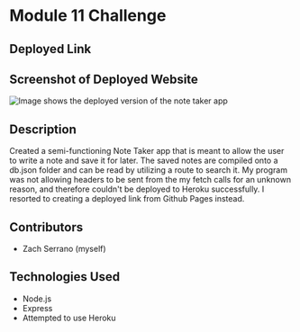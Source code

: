 # Module 11 Challenge

## Deployed Link


## Screenshot of Deployed Website
![Image shows the deployed version of the note taker app]()

## Description
Created a semi-functioning Note Taker app that is meant to allow the user to write a note and save it for later.  The saved notes are compiled onto a db.json folder and can be read by utilizing a route to search it. My program was not allowing headers to be sent from the my fetch calls for an unknown reason, and therefore couldn't be deployed to Heroku successfully.  I resorted to creating a deployed link from Github Pages instead.

## Contributors
- Zach Serrano (myself)

## Technologies Used
- Node.js
- Express
- Attempted to use Heroku
